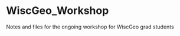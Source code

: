WiscGeo_Workshop
================

Notes and files for the ongoing workshop for WiscGeo grad students
